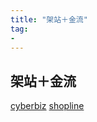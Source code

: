 ```yaml
---
title: "架站＋金流"
tag: 
- 
---
```


##  架站＋金流
[cyberbiz](https://www.cyberbiz.io/)
[shopline](https://shoplineapp.com/)
